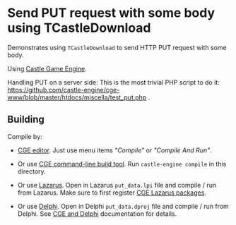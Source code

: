 # Send PUT request with some body using TCastleDownload

Demonstrates using `TCastleDownload` to send HTTP PUT request with some body.

Using [Castle Game Engine](https://castle-engine.io/).

Handling PUT on a server side: This is the most trivial PHP script to do it: https://github.com/castle-engine/cge-www/blob/master/htdocs/miscella/test_put.php .

## Building

Compile by:

- [CGE editor](https://castle-engine.io/editor). Just use menu items _"Compile"_ or _"Compile And Run"_.

- Or use [CGE command-line build tool](https://castle-engine.io/build_tool). Run `castle-engine compile` in this directory.

- Or use [Lazarus](https://www.lazarus-ide.org/). Open in Lazarus `put_data.lpi` file and compile / run from Lazarus. Make sure to first register [CGE Lazarus packages](https://castle-engine.io/lazarus).

- Or use [Delphi](https://www.embarcadero.com/products/Delphi). Open in Delphi `put_data.dproj` file and compile / run from Delphi. See [CGE and Delphi](https://castle-engine.io/delphi) documentation for details.

